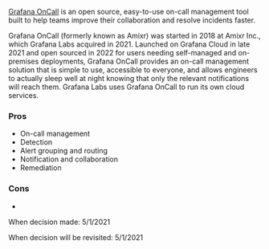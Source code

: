 [Grafana OnCall](https://grafana.com/oss/oncall/) is an open source, easy-to-use on-call management tool built to help teams improve their collaboration and resolve incidents faster.

Grafana OnCall (formerly known as Amixr) was started in 2018 at Amixr Inc., which Grafana Labs acquired in 2021. Launched on Grafana Cloud in late 2021 and open sourced in 2022 for users needing self-managed and on-premises deployments, Grafana OnCall provides an on-call management solution that is simple to use, accessible to everyone, and allows engineers to actually sleep well at night knowing that only the relevant notifications will reach them. Grafana Labs uses Grafana OnCall to run its own cloud services.

### Pros
* On-call management
* Detection
* Alert grouping and routing
* Notification and collaboration
* Remediation

### Cons
* 

When decision made: 5/1/2021

When decision will be revisited: 5/1/2021